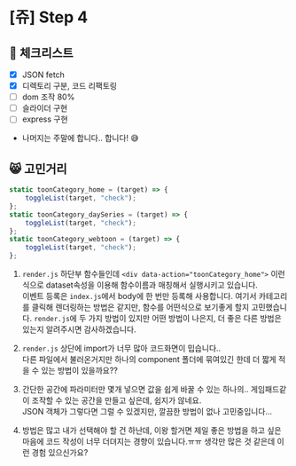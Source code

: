 # [쥬] Step 4



## 📃 체크리스트

- [x] JSON fetch
- [x] 디렉토리 구분, 코드 리팩토링
- [ ] dom 조작 80%
- [ ] 슬라이더 구현
- [ ] express 구현

- 나머지는 주말에 합니다.. 합니다! 😅

## 😸 고민거리

```js
static toonCategory_home = (target) => {
    toggleList(target, "check");
};
static toonCategory_daySeries = (target) => {
    toggleList(target, "check");
};
static toonCategory_webtoon = (target) => {
    toggleList(target, "check");
};
```
1. `render.js` 하단부 함수들인데  `<div data-action="toonCategory_home">` 이런식으로 dataset속성을 이용해 함수이름과 매칭해서 실행시키고 있습니다.  
이벤트 등록은 `index.js`에서 body에 한 번만 등록해 사용합니다.
여기서 카테고리를 클릭해 렌더링하는 방법은 같지만, 함수를 어떤식으로 보기좋게 할지 고민했습니다. `render.js`에 두 가지 방법이 있지만 어떤 방법이 나은지, 더 좋은 다른 방법은 있는지 알려주시면 감사하겠습니다.

2. `render.js` 상단에 import가 너무 많아 코드화면이 밉습니다..   
    다른 파일에서 불러온거지만 하나의 component 폴더에 묶여있긴 한데 더 짧게 적을 수 있는 방법이 있을까요??
   
3. 간단한 공간에 파라미터만 몇개 넣으면 값을 쉽게 바꿀 수 있는 하나의.. 게임패드같이 조작할 수 있는 공간을 만들고 싶은데, 쉽지가 않네요.  
   JSON 객체가 그렇다면 그럴 수 있겠지만, 깔끔한 방법이 없나 고민중입니다...
   
4. 방법은 많고 내가 선택해야 할 건 하난데, 이왕 할거면 제일 좋은 방법을 하고 싶은 마음에 코드 작성이 너무 더뎌지는 경향이 있습니다.ㅠㅠ 생각만 많은 것 같은데 이런 경험 있으신가요?
